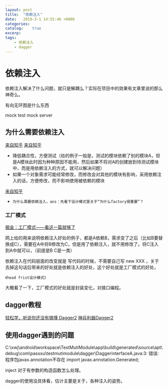 ```yaml
---
layout: post
title:  "依赖注入"
date:   2019-3-1 14:55:46 +0800
categories: 
catalog:    true
excerp: 
tags:
    - 依赖注入
    - dagger
---
```

# 依赖注入

依赖注入解决了什么问题，就只是解耦么？实际在项目中的效果有文章里说的那么神奇么。

有向无环图是什么东西

mock test
mock server

## 为什么需要依赖注入

[来自知乎](https://zhuanlan.zhihu.com/p/29426019)
[来自知乎](https://www.zhihu.com/question/32108444/answer/309208647)
- 降低耦合性，方便测试（给的例子一般是，测试的模块依赖了别的模块A，但是A模块此时因为种种原因不能用，然后如果不将对A的创建放到待测试模块中，而是用依赖注入的方式，就可以解决问题）
- 如果一个对象需求可能经常修改，而修改会对其他的模块有影响，采用依赖注入的话，方便修改，而不影响使用被依赖的模块

[来自知乎](https://www.zhihu.com/question/27053548/answer/595191356)
- `为什么需要依赖注入，ans：先看下设计模式里关于“为什么factory很重要”？`

### 工厂模式

[掘金：工厂模式——看这一篇就够了](https://juejin.im/entry/58f5e080b123db2fa2b3c4c6)

网上给的用来说明依赖注入好处的例子，都是A依赖B，需求变了之后（比如B要替换成C），需要在A中将B修改为C，但是用了依赖注入，就不用修改了。将C注入到A中就可以，（前提是B C是一类）

依赖注入在代码层面的改变就是
写代码的时候，不需要自己写 new XXX ，关于去掉这句话后带来的好处就是依赖注入的好处，这个好处就是工厂模式的好处，

`《head frist设计模式》`

大概看了一下，工厂模式的好处就是封装变化，对接口编程。

## dagger教程

[轻松学，听说你还没有搞懂 Dagger2](https://blog.csdn.net/briblue/article/details/75578459)
[神兵利器Dagger2](https://zhuanlan.zhihu.com/p/24454466)

## 使用dagger遇到的问题

C:\xwj\android\workspace\TestMutiModule\app\build\generated\source\apt\debug\com\passxu\testmutimodule\dagger\DaggerinterfaceA.java:3: 错误: 程序包javax.annotation不存在
import javax.annotation.Generated;

inject 对于有参数的构造函数怎么处理。

dagger的使用没具体看，估计主要是关于，各种注入的姿势。